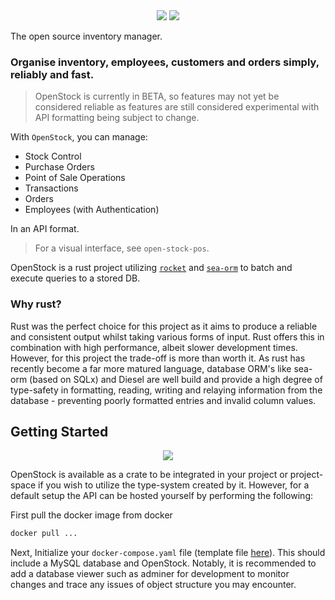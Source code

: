 
<div style="text-align:center">
   <img src="https://raw.githubusercontent.com/bennjii/open-stock/c811808ca63d75bfa99d5e4f032bab57dd997bec/docs/open-stock.svg#gh-dark-mode-only">
   <img src="https://raw.githubusercontent.com/bennjii/open-stock/c811808ca63d75bfa99d5e4f032bab57dd997bec/docs/open-stock-light.svg#gh-light-mode-only">
</div>

The open source inventory manager.

### Organise inventory, employees, customers and orders simply, reliably and fast. 

> OpenStock is currently in BETA, so features may not yet be considered reliable as features are still considered experimental with API formatting being subject to change.

With `OpenStock`, you can manage:
- Stock Control
- Purchase Orders
- Point of Sale Operations
- Transactions
- Orders
- Employees (with Authentication)

In an API format. 
> For a visual interface, see `open-stock-pos`. 

OpenStock is a rust project utilizing [`rocket`](https://rocket.rs/) and [`sea-orm`](https://github.com/SeaQL/sea-orm) to batch and execute queries to a stored DB. 

### Why rust?
Rust was the perfect choice for this project as it aims to produce a reliable and consistent output whilst taking various forms of input. Rust offers this in combination with high performance, albeit slower development times. However, for this project the trade-off is more than worth it. As rust has recently become a far more matured language, database ORM's like sea-orm (based on SQLx) and Diesel are well build and provide a high degree of type-safety in formatting, reading, writing and relaying information from the database - preventing poorly formatted entries and invalid column values. 

## Getting Started

<div style="text-align:center">
   <img src="https://raw.githubusercontent.com/bennjii/open-stock/d728221a5f2cbad70260be744db5a4f378f425ab/docs/setup-method-banner.svg">
</div>

OpenStock is available as a crate to be integrated in your project or project-space if you wish to utilize the type-system created by it. However, for a default setup the API can be hosted yourself by performing the following:

First pull the docker image from docker

```sh
docker pull ...
```

Next, Initialize your `docker-compose.yaml` file (template file [here](./docker-compose.yaml)). This should include a MySQL database and OpenStock. Notably, it is recommended to add a database viewer such as adminer for development to monitor changes and trace any issues of object structure you may encounter.